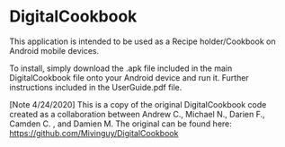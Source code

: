 # DigitalCookbook

This application is intended to be used as a Recipe holder/Cookbook on 
Android mobile devices. 

To install, simply download the .apk file included in the main
DigitalCookbook file onto your Android device and run it.
Further instructions included in the UserGuide.pdf file.

[Note 4/24/2020]
This is a copy of the original DigitalCookbook code created as a collaboration
between Andrew C., Michael N., Darien F., Camden C. , and Damien M.
The original can be found here: https://github.com/Mivinguy/DigitalCookbook

